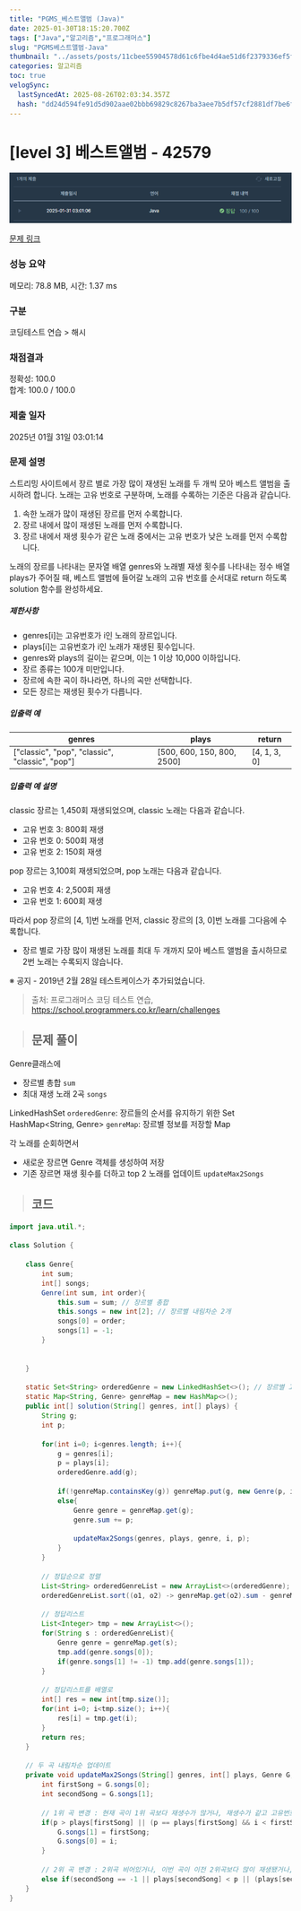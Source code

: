 ```yaml
---
title: "PGMS_베스트앨범 (Java)"
date: 2025-01-30T18:15:20.700Z
tags: ["Java","알고리즘","프로그래머스"]
slug: "PGMS베스트앨범-Java"
thumbnail: "../assets/posts/11cbee55904578d61c6fbe4d4ae51d6f2379336ef5fb8e07d87faa7289b25e1a.png"
categories: 알고리즘
toc: true
velogSync:
  lastSyncedAt: 2025-08-26T02:03:34.357Z
  hash: "dd24d594fe91d5d902aae02bbb69829c8267ba3aee7b5df57cf2881df7be6fde"
---
```


# [level 3] 베스트앨범 - 42579 
![](/assets/posts/11cbee55904578d61c6fbe4d4ae51d6f2379336ef5fb8e07d87faa7289b25e1a.png)

[문제 링크](https://school.programmers.co.kr/learn/courses/30/lessons/42579) 

### 성능 요약

메모리: 78.8 MB, 시간: 1.37 ms

### 구분

코딩테스트 연습 > 해시

### 채점결과

정확성: 100.0<br/>합계: 100.0 / 100.0

### 제출 일자

2025년 01월 31일 03:01:14

### 문제 설명

<p>스트리밍 사이트에서 장르 별로 가장 많이 재생된 노래를 두 개씩 모아 베스트 앨범을 출시하려 합니다. 노래는 고유 번호로 구분하며, 노래를 수록하는 기준은 다음과 같습니다.</p>

<ol>
<li>속한 노래가 많이 재생된 장르를 먼저 수록합니다.</li>
<li>장르 내에서 많이 재생된 노래를 먼저 수록합니다.</li>
<li>장르 내에서 재생 횟수가 같은 노래 중에서는 고유 번호가 낮은 노래를 먼저 수록합니다.</li>
</ol>

<p>노래의 장르를 나타내는 문자열 배열 genres와 노래별 재생 횟수를 나타내는 정수 배열 plays가 주어질 때, 베스트 앨범에 들어갈 노래의 고유 번호를 순서대로 return 하도록 solution 함수를 완성하세요.</p>

<h5>제한사항</h5>

<ul>
<li>genres[i]는 고유번호가 i인 노래의 장르입니다.</li>
<li>plays[i]는 고유번호가 i인 노래가 재생된 횟수입니다.</li>
<li>genres와 plays의 길이는 같으며, 이는 1 이상 10,000 이하입니다.</li>
<li>장르 종류는 100개 미만입니다.</li>
<li>장르에 속한 곡이 하나라면, 하나의 곡만 선택합니다.</li>
<li>모든 장르는 재생된 횟수가 다릅니다.</li>
</ul>

<h5>입출력 예</h5>
<table class="table">
        <thead><tr>
<th>genres</th>
<th>plays</th>
<th>return</th>
</tr>
</thead>
        <tbody><tr>
<td>["classic", "pop", "classic", "classic", "pop"]</td>
<td>[500, 600, 150, 800, 2500]</td>
<td>[4, 1, 3, 0]</td>
</tr>
</tbody>
      </table>
<h5>입출력 예 설명</h5>

<p>classic 장르는 1,450회 재생되었으며, classic 노래는 다음과 같습니다.</p>

<ul>
<li>고유 번호 3: 800회 재생</li>
<li>고유 번호 0: 500회 재생</li>
<li>고유 번호 2: 150회 재생</li>
</ul>

<p>pop 장르는 3,100회 재생되었으며, pop 노래는 다음과 같습니다.</p>

<ul>
<li>고유 번호 4: 2,500회 재생</li>
<li>고유 번호 1: 600회 재생</li>
</ul>

<p>따라서 pop 장르의 [4, 1]번 노래를 먼저, classic 장르의 [3, 0]번 노래를 그다음에 수록합니다.</p>

<ul>
<li>장르 별로 가장 많이 재생된 노래를 최대 두 개까지 모아 베스트 앨범을 출시하므로 2번 노래는 수록되지 않습니다.</li>
</ul>

<p>※ 공지 - 2019년 2월 28일 테스트케이스가 추가되었습니다.</p>


> 출처: 프로그래머스 코딩 테스트 연습, https://school.programmers.co.kr/learn/challenges

> ## 문제 풀이

Genre클래스에 
- 장르별 총합 `sum`
- 최대 재생 노래 2곡 `songs`

LinkedHashSet<String> `orderedGenre`: 장르들의 순서를 유지하기 위한 Set
HashMap<String, Genre> `genreMap`: 장르별 정보를 저장할 Map

각 노래를 순회하면서

- 새로운 장르면 Genre 객체를 생성하여 저장
- 기존 장르면 재생 횟수를 더하고 top 2 노래를 업데이트 `updateMax2Songs`
  
  
  
> ## 코드

```java
import java.util.*;

class Solution {
    
    class Genre{
        int sum;
        int[] songs;
        Genre(int sum, int order){
            this.sum = sum; // 장르별 총합
            this.songs = new int[2]; // 장르별 내림차순 2개
            songs[0] = order;
            songs[1] = -1;
        }
        
        
    }
    
    static Set<String> orderedGenre = new LinkedHashSet<>(); // 장르별 고유번호 순서
    static Map<String, Genre> genreMap = new HashMap<>();
    public int[] solution(String[] genres, int[] plays) {
        String g;
        int p;
        
        for(int i=0; i<genres.length; i++){
            g = genres[i];
            p = plays[i];
            orderedGenre.add(g);
            
            if(!genreMap.containsKey(g)) genreMap.put(g, new Genre(p, i));
            else{
                Genre genre = genreMap.get(g);
                genre.sum += p;
                
                updateMax2Songs(genres, plays, genre, i, p);
            }
        }
        
        // 정답순으로 정렬
        List<String> orderedGenreList = new ArrayList<>(orderedGenre);
        orderedGenreList.sort((o1, o2) -> genreMap.get(o2).sum - genreMap.get(o1).sum);
        
        // 정답리스트
        List<Integer> tmp = new ArrayList<>();
        for(String s : orderedGenreList){
            Genre genre = genreMap.get(s);
            tmp.add(genre.songs[0]);
            if(genre.songs[1] != -1) tmp.add(genre.songs[1]);
        }
        
        // 정답리스트를 배열로
        int[] res = new int[tmp.size()];
        for(int i=0; i<tmp.size(); i++){
            res[i] = tmp.get(i);
        }
        return res;
    }
    
    // 두 곡 내림차순 업데이트
    private void updateMax2Songs(String[] genres, int[] plays, Genre G, int i, int p){
        int firstSong = G.songs[0];
        int secondSong = G.songs[1];
                                                      
        // 1위 곡 변경 : 현재 곡이 1위 곡보다 재생수가 많거나, 재생수가 같고 고유번호가 더 작은 경우
        if(p > plays[firstSong] || (p == plays[firstSong] && i < firstSong)){
            G.songs[1] = firstSong;
            G.songs[0] = i;
        }
                                                                             
        // 2위 곡 변경 : 2위곡 비어있거나, 이번 곡이 이전 2위곡보다 많이 재생됐거나, 재생수 같고 고유번호가 더 작은 경우
        else if(secondSong == -1 || plays[secondSong] < p || (plays[secondSong] == p && i < secondSong)) G.songs[1] = i;
    }
}  
```
